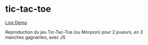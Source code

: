 # tic-tac-toe

[Live Demo](https://jeremy-mairey.github.io/tic-tac-toe/)

Reproduction du jeu Tic-Tac-Toe (ou Morpion) pour 2 joueurs, en 3 manches gagnantes, avec JS
